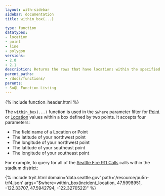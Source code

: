```yaml
---
layout: with-sidebar
sidebar: documentation
title: within_box(...)

type: function
datatypes:
- location
- point
- line
- polygon
versions:
- 2.0
- 2.1
description: Returns the rows that have locations within the specified box, defined by latitude, longitude corners
parent_paths: 
- /docs/functions/
parents: 
- SoQL Function Listing 
---
```


{% include function_header.html %}

The `within_box(...)` function is used in the `$where` parameter filter for [Point](/docs/datatypes/point.html) or [Location](/docs/datatypes/location.html) values within a box defined by two points. It accepts four parameters:

- The field name of a Location or Point
- The latitude of your northwest point
- The longitude of your northwest point
- The latitude of your southeast point
- The longitude of your southeast point

For example, to query for all of the [Seattle Fire 911 Calls](https://data.seattle.gov/Public-Safety/Seattle-Police-Department-911-Incident-Response/3k2p-39jp) calls within the stadium district:

{% include tryit.html domain='data.seattle.gov' path='/resource/pu5n-trf4.json' args="$where=within_box(incident_location, 47.5998951, -122.33707, 47.5942794, -122.3270522)" %}
